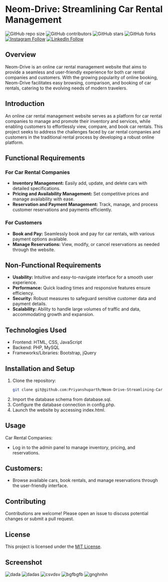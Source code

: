 # Neom-Drive: Streamlining Car Rental Management

![GitHub repo size](https://img.shields.io/github/repo-size/Priyanshuparth/Neom-Drive-Streamlining-Car-Rental-Management)
![GitHub contributors](https://img.shields.io/github/contributors/Priyanshuparth/Neom-Drive-Streamlining-Car-Rental-Management)
![GitHub stars](https://img.shields.io/github/stars/Priyanshuparth/Neom-Drive-Streamlining-Car-Rental-Management?style=social)
![GitHub forks](https://img.shields.io/github/forks/Priyanshuparth/Neom-Drive-Streamlining-Car-Rental-Management?style=social)
[![Instagram Follow](https://img.shields.io/badge/Instagram-%23E4405F.svg?logo=Instagram&logoColor=white)](https://instagram.com/priyanshuparth) 
[![LinkedIn Follow](https://img.shields.io/badge/LinkedIn-%230077B5.svg?logo=linkedin&logoColor=white)](https://linkedin.com/in/priyanshuparth) 

## Overview

Neom-Drive is an online car rental management website that aims to provide a seamless and user-friendly experience for both car rental companies and customers. With the growing popularity of online booking, Neom-Drive facilitates easy browsing, comparison, and booking of car rentals, catering to the evolving needs of modern travelers.

## Introduction

An online car rental management website serves as a platform for car rental companies to manage and promote their inventory and services, while enabling customers to effortlessly view, compare, and book car rentals. This project seeks to address the challenges faced by car rental companies and customers in the traditional rental process by developing a robust online platform. 

## Functional Requirements

### For Car Rental Companies 

- **Inventory Management:** Easily add, update, and delete cars with detailed specifications.
- **Pricing and Availability Management:** Set competitive prices and manage availability with ease.
- **Reservation and Payment Management:** Track, manage, and process customer reservations and payments efficiently.

### For Customers

- **Book and Pay:** Seamlessly book and pay for car rentals, with various payment options available.
- **Manage Reservations:** View, modify, or cancel reservations as needed through the website.

## Non-Functional Requirements

- **Usability:** Intuitive and easy-to-navigate interface for a smooth user experience.
- **Performance:** Quick loading times and responsive features ensure efficiency.
- **Security:** Robust measures to safeguard sensitive customer data and payment details.
- **Scalability:** Ability to handle large volumes of traffic and data, accommodating growth and expansion.

## Technologies Used

- Frontend: HTML, CSS, JavaScript
- Backend: PHP, MySQL
- Frameworks/Libraries: Bootstrap, jQuery

## Installation and Setup

1. Clone the repository:
   ```bash
   git clone git@github.com:Priyanshuparth/Neom-Drive-Streamlining-Car-Rental-Management.git
   ```
2. Import the database schema from database.sql.
3. Configure the database connection in config.php.
4. Launch the website by accessing index.html.


## Usage

Car Rental Companies:
  - Log in to the admin panel to manage inventory, pricing, and reservations.

## Customers:

  - Browse available cars, book rentals, and manage reservations through the user-friendly interface.

## Contributing

Contributions are welcome! Please open an issue to discuss potential changes or submit a pull request.

## License

This project is licensed under the [MIT License](LICENSE).

## Screenshot

![dada](https://github.com/Priyanshuparth/Neom-Drive-Streamlining-Car-Rental-Management/assets/73892924/c5984c0a-64fd-4520-baa3-c9dfaa5e28cd)
![dadas](https://github.com/Priyanshuparth/Neom-Drive-Streamlining-Car-Rental-Management/assets/73892924/18eb1421-aa38-4ee4-8676-a8be8592ee5b)
![csvdsv](https://github.com/Priyanshuparth/Neom-Drive-Streamlining-Car-Rental-Management/assets/73892924/2daae3d2-da73-4f23-bbb2-aa54d0eb73aa)
![bgfbgfb](https://github.com/Priyanshuparth/Neom-Drive-Streamlining-Car-Rental-Management/assets/73892924/18e39444-9002-4c42-abe4-2b0a2fb8a0c2)
![gnghnhn](https://github.com/Priyanshuparth/Neom-Drive-Streamlining-Car-Rental-Management/assets/73892924/e6d0538e-f940-435c-85dc-127872a918fb)
